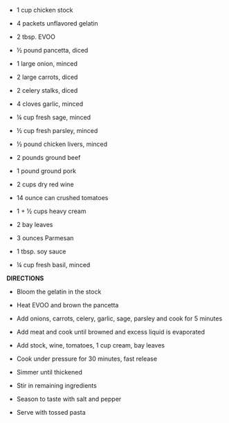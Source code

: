 -   1 cup chicken stock

-   4 packets unflavored gelatin

-   2 tbsp. EVOO

-   ½ pound pancetta, diced

-   1 large onion, minced

-   2 large carrots, diced

-   2 celery stalks, diced

-   4 cloves garlic, minced

-   ¼ cup fresh sage, minced

-   ½ cup fresh parsley, minced

-   ½ pound chicken livers, minced

-   2 pounds ground beef

-   1 pound ground pork

-   2 cups dry red wine

-   14 ounce can crushed tomatoes

-   1 + ½ cups heavy cream

-   2 bay leaves

-   3 ounces Parmesan

-   1 tbsp. soy sauce

-   ¼ cup fresh basil, minced

**DIRECTIONS**

-   Bloom the gelatin in the stock

-   Heat EVOO and brown the pancetta

-   Add onions, carrots, celery, garlic, sage, parsley and cook for 5
    minutes

-   Add meat and cook until browned and excess liquid is evaporated

-   Add stock, wine, tomatoes, 1 cup cream, bay leaves

-   Cook under pressure for 30 minutes, fast release

-   Simmer until thickened

-   Stir in remaining ingredients

-   Season to taste with salt and pepper

-   Serve with tossed pasta
